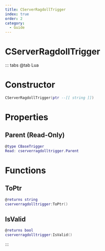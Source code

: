 ```yaml
---
title: CServerRagdollTrigger
index: true
order: 2
category:
  - Guide
---
```


# CServerRagdollTrigger

::: tabs
@tab Lua
# Constructor
```lua
CServerRagdollTrigger(ptr --[[ string ]])
```
# Properties
## Parent (Read-Only)
```lua
@type CBaseTrigger
Read: cserverragdolltrigger.Parent
```
# Functions
## ToPtr
```lua
@returns string
cserverragdolltrigger:ToPtr()
```
## IsValid
```lua
@returns bool
cserverragdolltrigger:IsValid()
```

:::